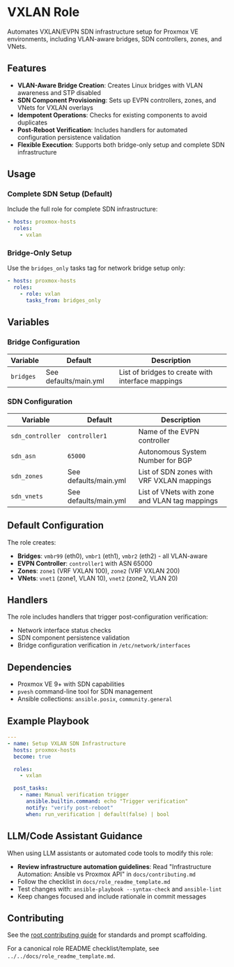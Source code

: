 # VXLAN Role

Automates VXLAN/EVPN SDN infrastructure setup for Proxmox VE environments, including VLAN-aware bridges, SDN controllers, zones, and VNets.

## Features

- **VLAN-Aware Bridge Creation**: Creates Linux bridges with VLAN awareness and STP disabled
- **SDN Component Provisioning**: Sets up EVPN controllers, zones, and VNets for VXLAN overlays
- **Idempotent Operations**: Checks for existing components to avoid duplicates
- **Post-Reboot Verification**: Includes handlers for automated configuration persistence validation
- **Flexible Execution**: Supports both bridge-only setup and complete SDN infrastructure

## Usage

### Complete SDN Setup (Default)
Include the full role for complete SDN infrastructure:
```yaml
- hosts: proxmox-hosts
  roles:
    - vxlan
```

### Bridge-Only Setup
Use the `bridges_only` tasks tag for network bridge setup only:
```yaml
- hosts: proxmox-hosts
  roles:
    - role: vxlan
      tasks_from: bridges_only
```

## Variables

### Bridge Configuration
| Variable | Default | Description |
|----------|---------|-------------|
| `bridges` | See defaults/main.yml | List of bridges to create with interface mappings |

### SDN Configuration
| Variable | Default | Description |
|----------|---------|-------------|
| `sdn_controller` | `controller1` | Name of the EVPN controller |
| `sdn_asn` | `65000` | Autonomous System Number for BGP |
| `sdn_zones` | See defaults/main.yml | List of SDN zones with VRF VXLAN mappings |
| `sdn_vnets` | See defaults/main.yml | List of VNets with zone and VLAN tag mappings |

## Default Configuration

The role creates:
- **Bridges**: `vmbr99` (eth0), `vmbr1` (eth1), `vmbr2` (eth2) - all VLAN-aware
- **EVPN Controller**: `controller1` with ASN 65000
- **Zones**: `zone1` (VRF VXLAN 100), `zone2` (VRF VXLAN 200)
- **VNets**: `vnet1` (zone1, VLAN 10), `vnet2` (zone2, VLAN 20)

## Handlers

The role includes handlers that trigger post-configuration verification:
- Network interface status checks
- SDN component persistence validation
- Bridge configuration verification in `/etc/network/interfaces`

## Dependencies

- Proxmox VE 9+ with SDN capabilities
- `pvesh` command-line tool for SDN management
- Ansible collections: `ansible.posix`, `community.general`

## Example Playbook

```yaml
---
- name: Setup VXLAN SDN Infrastructure
  hosts: proxmox-hosts
  become: true

  roles:
    - vxlan

  post_tasks:
    - name: Manual verification trigger
      ansible.builtin.command: echo "Trigger verification"
      notify: "verify post-reboot"
      when: run_verification | default(false) | bool
```

## LLM/Code Assistant Guidance

When using LLM assistants or automated code tools to modify this role:

- **Review infrastructure automation guidelines**: Read "Infrastructure Automation: Ansible vs Proxmox API" in `docs/contributing.md`
- Follow the checklist in `docs/role_readme_template.md`
- Test changes with: `ansible-playbook --syntax-check` and `ansible-lint`
- Keep changes focused and include rationale in commit messages


## Contributing

See the [root contributing guide](../../docs/contributing.md) for standards and prompt scaffolding.

For a canonical role README checklist/template, see `../../docs/role_readme_template.md`.